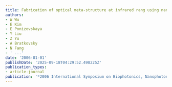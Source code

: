 ```yaml
---
title: Fabrication of optical meta-structure at infrared rang using nanoimprint lithography
authors:
- W Wu
- E Kim
- E Ponizovskaya
- Y Liu
- Z Yu
- A Bratkovsky
- N Fang
- ' ...'
date: '2006-01-01'
publishDate: '2025-09-18T04:29:52.498225Z'
publication_types:
- article-journal
publication: '*2006 International Symposium on Biophotonics, Nanophotonics and …*'
---
```


